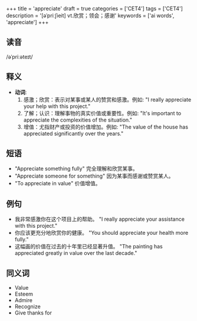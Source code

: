 +++
title = 'appreciate'
draft = true
categories = ['CET4']
tags = ['CET4']
description = '[əˈpriː∫ieit] vt.欣赏；领会；感谢'
keywords = ['ai words', 'appreciate']
+++

## 读音
/əˈpriːəteɪt/

## 释义
- **动词**:
  1. 感激；欣赏：表示对某事或某人的赞赏和感激。例如: "I really appreciate your help with this project."
  2. 了解；认识：理解事物的真实价值或重要性。例如: "It's important to appreciate the complexities of the situation."
  3. 增值：尤指财产或投资的价值增加。例如: "The value of the house has appreciated significantly over the years."

## 短语
- "Appreciate something fully" 完全理解和欣赏某事。
- "Appreciate someone for something" 因为某事而感谢或赞赏某人。
- "To appreciate in value" 价值增值。

## 例句
- 我非常感激你在这个项目上的帮助。 "I really appreciate your assistance with this project."
- 你应该更充分地欣赏你的健康。 "You should appreciate your health more fully."
- 这幅画的价值在过去的十年里已经显著升值。 "The painting has appreciated greatly in value over the last decade."

## 同义词
- Value
- Esteem
- Admire
- Recognize
- Give thanks for
